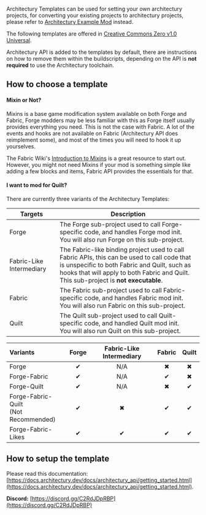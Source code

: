 Architectury Templates can be used for setting your own architectury projects, for converting your existing projects to architectury projects, please refer to [Architectury Example Mod](https://github.com/architectury/architectury-example-mod) instead.

The following templates are offered in [Creative Commons Zero v1.0 Universal](https://github.com/architectury/architectury-example-mod/blob/1.17.1/LICENSE).

Architectury API is added to the templates by default, there are instructions on how to remove them within the buildscripts, depending on the API is **not required** to use the Architectury toolchain.

## How to choose a template

#### Mixin or Not?

Mixins is a base game modification system available on both Forge and Fabric, Forge modders may be less familiar with this as Forge itself usually provides everything you need. This is not the case with Fabric. A lot of the events and hooks are not available on Fabric (Architectury API does reimplement some), and most of the times you will need to hook it up yourselves.

The Fabric Wiki's [Introduction to Mixins](https://fabricmc.net/wiki/tutorial:mixin_introduction) is a great resource to start out. However, you might not need Mixins if your mod is something simple like adding a few blocks and items, Fabric API provides the essentials for that.

#### I want to mod for Quilt?

There are currently three variants of the Architectury Templates:

| Targets                  | Description                                                  |
| ------------------------ | ------------------------------------------------------------ |
| Forge                    | The Forge sub-project used to call Forge-specific code, and handles Forge mod init.<br />You will also run Forge on this sub-project. |
| Fabric-Like Intermediary | The Fabric-like binding project used to call Fabric APIs, this can be used to call code that is unspecific to both Fabric and Quilt, such as hooks that will apply to both Fabric and Quilt.<br />This sub-project is **not executable**. |
| Fabric                   | The Fabric sub-project used to call Fabric-specific code, and handles Fabric mod init.<br />You will also run Fabric on this sub-project. |
| Quilt                    | The Quilt sub-project used to call Quilt-specific code, and handled Quilt mod init.<br />You will also run Quilt on this sub-project. |



| Variants                                  | Forge | Fabric-Like Intermediary | Fabric | Quilt |
| :---------------------------------------- | :---: | :----------------------: | :----: | :---: |
| Forge                                     |   ✔   |           N/A            |   ✖    |   ✖   |
| Forge-Fabric                              |   ✔   |           N/A            |   ✔    |   ✖   |
| Forge-Quilt                               |   ✔   |           N/A            |   ✖    |   ✔   |
| Forge-Fabric-Quilt<br />(Not Recommended) |   ✔   |            ✖             |   ✔    |   ✔   |
| Forge-Fabric-Likes                        |   ✔   |            ✔             |   ✔    |   ✔   |



## How to setup the template

Please read this documentation: [https://docs.architectury.dev/docs/architectury_api/getting_started.html](https://docs.architectury.dev/docs/architectury_api/getting_started.html).



**Discord:** [https://discord.gg/C2RdJDpRBP](https://discord.gg/C2RdJDpRBP)